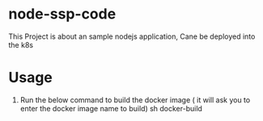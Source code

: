 # node-ssp-code
This Project is about an sample nodejs application, Cane be deployed into the k8s

# Usage
1) Run the below command to build the docker image ( it will ask you to enter the docker image name to build)
sh docker-build
